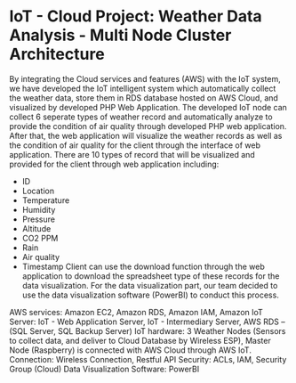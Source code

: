 # IoT - Cloud Project: Weather Data Analysis - Multi Node Cluster Architecture

By integrating the Cloud services and features (AWS) with the IoT system, we have developed the IoT intelligent system which automatically collect the weather data, store them in RDS database hosted on AWS Cloud, and visualized by developed PHP Web Application. 
The developed IoT node can collect 6 seperate types of weather record and automatically analyze to provide the condition of air quality through developed PHP web application. After that, the web application will visualize the weather records as well as the condition of air quality for the client through the interface of web application. 
There are 10 types of record that will be visualized and provided for the client through web application including:
+ ID
+ Location
+ Temperature
+ Humidity
+ Pressure
+ Altitude
+ CO2 PPM
+ Rain
+ Air quality
+ Timestamp
Client can use the download function through the web application to download the spreadsheet type of these records for the data visualization.
For the data visualization part, our team decided to use the data visualization software (PowerBI) to conduct this process.


AWS services: Amazon EC2, Amazon RDS, Amazon IAM, Amazon IoT
Server: IoT - Web Application Server, IoT - Intermediary Server, AWS RDS – (SQL Server, SQL Backup Server)
IoT hardware: 3 Weather Nodes (Sensors to collect data, and deliver to Cloud Database by Wireless ESP),
Master Node (Raspberry) is connected with AWS Cloud through AWS IoT.
Connection: Wireless Connection, Restful API
Security: ACLs, IAM, Security Group (Cloud)
Data Visualization Software: PowerBI

